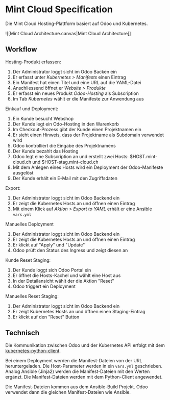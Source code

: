 
# Mint Cloud Specification

Die Mint Cloud Hosting-Plattform basiert auf Odoo und Kubernetes.

![[Mint Cloud Architecture.canvas|Mint Cloud Architecture]]
## Workflow

Hosting-Produkt erfassen:

1. Der Administrator loggt sicht im Odoo Backen ein
2. Er erfasst unter *Kubernetes > Manifests* einen Eintrag
3. Ein Manifest hat einen Titel und eine URL auf die YAML-Datei
4. Anschliessend öffnet er *Website > Produkte*
5. Er erfasst ein neues Produkt *Odoo-Hosting* als Subscription
6. Im Tab *Kubernetes* wählt er die Manifeste zur Anwendung aus

Einkauf und Deployment:

1. Ein Kunde besucht Webshop
2. Der Kunde legt ein Odo-Hosting in den Warenkorb
3. Im Checkout-Prozess gibt der Kunde einen Projektnamen ein
4. Er sieht einen Hinweis, dass der Projektname als Subdomain verwendet wird
5. Odoo kontrolliert die Eingabe des Projektnamens
6. Der Kunde bezahlt das Hosting
7. Odoo legt eine Subscription an und erstellt zwei Hosts: $HOST.mint-cloud.ch und  $HOST-stag.mint-cloud.ch
8. Mit dem Anlegen eines Hosts wird ein Deployment der Odoo-Manifeste ausgelöst
9. Der Kunde erhält ein E-Mail mit den Zugriffsdaten

Export:

1. Der Administrator loggt sicht im Odoo Backend ein
2. Er zeigt die Kubernetes Hosts an und öffnen einen Eintrag
3. Mit einem Klick auf *Aktion > Export to YAML* erhält er eine Ansible `vars.yml`

Manuelles Deployment

1. Der Administrator loggt sicht im Odoo Backend ein
2. Er zeigt die Kubernetes Hosts an und öffnen einen Eintrag
3. Er klickt auf "Apply" und "Update"
4. Odoo prüft den Status des Ingress und zeigt diesen an

Kunde Reset Staging:

1. Der Kunde loggt sich Odoo Portal ein
2. Er öffnet die Hosts-Kachel und wählt eine Host aus
3. In der Detailansicht wählt der die Aktion "Reset"
4. Odoo triggert ein Deployment

Manuelles Reset Staging:

1. Der Administrator loggt sicht im Odoo Backend ein
2. Er zeigt Kubernetes Hosts an und öffnen einen Staging-Eintrag
3. Er klickt auf den "Reset" Button

## Technisch

Die Kommunikation zwischen Odoo und der Kubernetes API erfolgt mit dem [kubernetes-python-client](https://kubernetes.readthedocs.io/en/latest/).

Bei einem Deployment werden die Manifest-Dateien von der URL heruntergeladen. Die Host-Parameter werden in ein `vars.yml` geschrieben. Analog Ansible (Jinja2) werden die Manifest-Dateien mit den Werten ergänzt. Die Manifest-Dateien werden mit dem Python-Client angewendet.

Die Manifest-Dateien kommen aus dem Ansible-Build Projekt. Odoo verwendet dann die gleichen Manifest-Dateien wie Ansible.